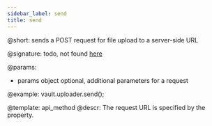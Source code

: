```yaml
---
sidebar_label: send
title: send
---          
```


@short: sends a POST request for file upload to a server-side URL 

@signature: todo, not found [here](https://cdn.dhtmlx.com/suite/pro/edge/types/ts-uploader/sources/types.d.ts)

@params:
* params 		object 			optional, additional parameters for a request

@example:
vault.uploader.send();

@template: api_method
@descr:
The request URL is specified by the [](uploader/api/uploader_target_config.md) property.
